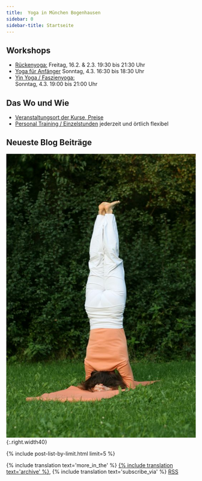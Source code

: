 ```yaml
---
title:  Yoga in München Bogenhausen
sidebar: 0
sidebar-title: Startseite
---
```


## Workshops
- [Rückenyoga:][6] Freitag, 16.2. & 2.3. 19:30 bis 21:30 Uhr
- [Yoga für Anfänger][5]  Sonntag, 4.3. 16:30 bis 18:30 Uhr
- [Yin Yoga / Faszienyoga:][7] <br/> Sonntag, 4.3. 19:00 bis 21:00 Uhr



## Das Wo und Wie
- [Veranstaltungsort der Kurse, Preise][8]
- [Personal Training / Einzelstunden][9] jederzeit und örtlich flexibel


## Neueste Blog Beiträge

![Kopfstand](/assets/images/kopfstand.jpg){:.right.width40}

{% include post-list-by-limit.html limit=5 %}

{% include translation text='more_in_the' %} [{% include translation text='archive' %}]({{site.baseurl}}/artikel-archiv), {% include translation text='subscribe_via' %} [RSS]({{site.baseurl}}/feed.xml)



[1]: /kurse#anfaengeryoga
[2]: /kurse#rueckenyoga
[3]: /kurse#yinyoga
[4]: /kurse#sportleryoga
[5]: /workshops#anfaengeryogaworkshop
[6]: /workshops#rueckenyogaworkshop
[7]: /workshops#yinyogaworkshop
[8]: /kurse#personaltraining
[9]: /kurse#veranstaltungsort
